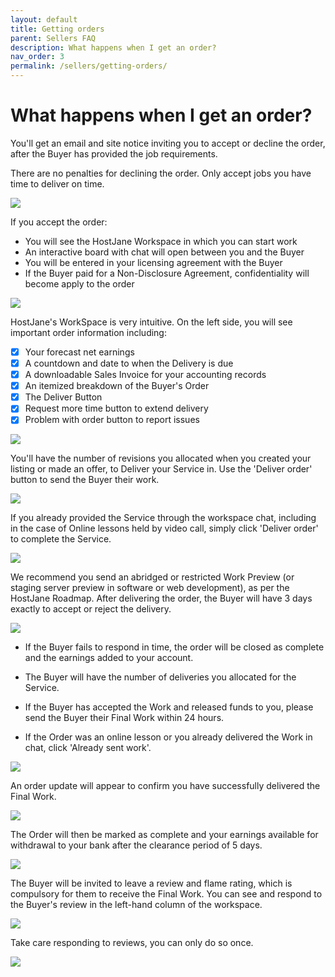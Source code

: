 ```yaml
---
layout: default
title: Getting orders
parent: Sellers FAQ
description: What happens when I get an order?
nav_order: 3
permalink: /sellers/getting-orders/
---
```


# What happens when I get an order?

<span class="green">You'll get an email and site notice inviting you to accept or decline the order, after the Buyer has provided the job requirements.</span>

There are no penalties for declining the order. Only accept jobs you have time to deliver on time.

![](/assets/accept.png)

If you accept the order:

* You will see the HostJane Workspace in which you can start work
* An interactive board with chat will open between you and the Buyer
* You will be entered in your licensing agreement with the Buyer
* If the Buyer paid for a Non-Disclosure Agreement, confidentiality will become apply to the order

![](/assets/post-1.png)

HostJane's WorkSpace is very intuitive. On the left side, you will see important order information including:

- [x] Your forecast net earnings
- [x] A countdown and date to when the Delivery is due
- [x] A downloadable Sales Invoice for your accounting records
- [x] An itemized breakdown of the Buyer's Order
- [x] The Deliver Button
- [x] Request more time button to extend delivery
- [x] Problem with order button to report issues

![](/assets/post-4.png)

You'll have the number of revisions you allocated when you created your listing or made an offer, to Deliver your Service in. Use the 'Deliver order' button to send the Buyer their work.

![](/assets/post-2.png)

If you already provided the Service through the workspace chat, including in the case of Online lessons held by video call, simply click 'Deliver order' to complete the Service.

![](/assets/post-3.png)

We recommend you send an abridged or restricted Work Preview (or staging server preview in software or web development), as per the HostJane Roadmap.
After delivering the order, the Buyer will have 3 days exactly to accept or reject the delivery.

![](/assets/post-6.png)

* If the Buyer fails to respond in time, the order will be closed as complete and the earnings added to your account.

* The Buyer will have the number of deliveries you allocated for the Service.

* If the Buyer has accepted the Work and released funds to you, please send the Buyer their Final Work within 24 hours.

* If the Order was an online lesson or you already delivered the Work in chat, click 'Already sent work'.

![](/assets/already.png)

An order update will appear to confirm you have successfully delivered the Final Work.

![](/assets/rating-4.png)

The Order will then be marked as complete and your earnings available for withdrawal to your bank after the clearance period of 5 days.

![](/assets/post-8.png)

The Buyer will be invited to leave a review and flame rating, which is compulsory for them to receive the Final Work.
You can see and respond to the Buyer's review in the left-hand column of the workspace.

![](/assets/review-stage.png)

Take care responding to reviews, you can only do so once.

![](/assets/rating.png)
